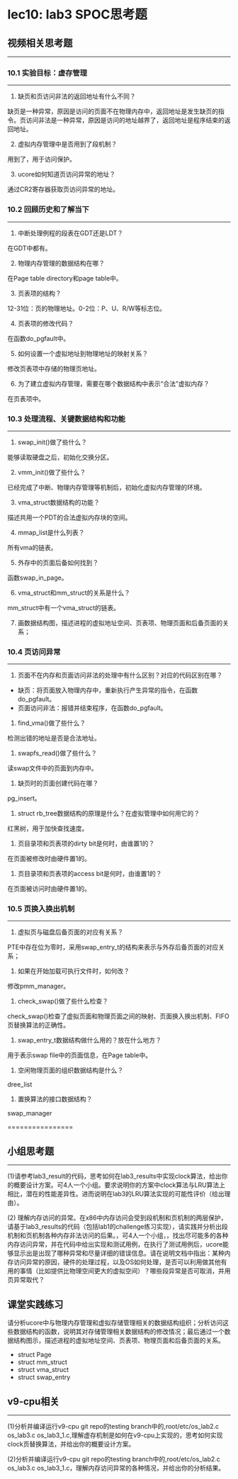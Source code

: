 # lec10: lab3 SPOC思考题

## 视频相关思考题
---
### 10.1 实验目标：虚存管理
---

1. 缺页和页访问非法的返回地址有什么不同？

缺页是一种异常，原因是访问的页面不在物理内存中，返回地址是发生缺页的指令。页访问非法是一种异常，原因是访问的地址越界了，返回地址是程序结束的返回地址。

2. 虚拟内存管理中是否用到了段机制？

用到了，用于访问保护。

3. ucore如何知道页访问异常的地址？

通过CR2寄存器获取页访问异常的地址。

### 10.2 回顾历史和了解当下
---

1. 中断处理例程的段表在GDT还是LDT？

在GDT中都有。

2. 物理内存管理的数据结构在哪？

在Page table directory和page table中。

3. 页表项的结构？

12-31位：页的物理地址。0-2位：P、U、R/W等标志位。

4. 页表项的修改代码？

在函数do_pgfault中。
 
5. 如何设置一个虚拟地址到物理地址的映射关系？

修改页表项中存储的物理页地址。
 
6. 为了建立虚拟内存管理，需要在哪个数据结构中表示“合法”虚拟内存？

在页表项中。
 
### 10.3 处理流程、关键数据结构和功能
---

1. swap_init()做了些什么？

能够读取硬盘之后，初始化交换分区。

2. vmm_init()做了些什么？

已经完成了中断、物理内存管理等机制后，初始化虚拟内存管理的环境。

3. vma_struct数据结构的功能？

描述共用一个PDT的合法虚拟内存块的空间。

4. mmap_list是什么列表？

所有vma的链表。

5. 外存中的页面后备如何找到？

函数swap_in_page。

6. vma_struct和mm_struct的关系是什么？

mm_struct中有一个vma_struct的链表。

7. 画数据结构图，描述进程的虚拟地址空间、页表项、物理页面和后备页面的关系；

### 10.4 页访问异常
---

1. 页面不在内存和页面访问非法的处理中有什么区别？对应的代码区别在哪？

- 缺页：将页面放入物理内存中，重新执行产生异常的指令，在函数do_pgfault。
- 页面访问非法：报错并结束程序，在函数do_pgfault。

1. find_vma()做了些什么？

检测出错的地址是否是合法地址。
 
1. swapfs_read()做了些什么？

读swap文件中的页面到内存中。
 
1. 缺页时的页面创建代码在哪？

pg_insert。
 
1. struct rb_tree数据结构的原理是什么？在虚拟管理中如何用它的？

红黑树，用于加快查找速度。
 
1. 页目录项和页表项的dirty bit是何时，由谁置1的？

在页面被修改时由硬件置1的。
 
1. 页目录项和页表项的access bit是何时，由谁置1的？

在页面被访问时由硬件置1的。

### 10.5 页换入换出机制
---

1. 虚拟页与磁盘后备页面的对应有关系？

PTE中存在位为零时，采用swap_entry_t的结构来表示与外存后备页面的对应关系；
 
1. 如果在开始加载可执行文件时，如何改？

修改pmm_manager。

1. check_swap()做了些什么检查？

check_swap()检查了虚拟页面和物理页面之间的映射、页面换入换出机制、FIFO页替换算法的正确性。
 
1. swap_entry_t数据结构做什么用的？放在什么地方？

用于表示swap file中的页面信息，在Page table中。
 
1. 空闲物理页面的组织数据结构是什么？

dree_list
 
1. 置换算法的接口数据结构？

swap_manager

================


## 小组思考题
---
(1)请参考lab3_result的代码，思考如何在lab3_results中实现clock算法，给出你的概要设计方案。可4人一个小组。要求说明你的方案中clock算法与LRU算法上相比，潜在的性能差异性。进而说明在lab3的LRU算法实现的可能性评价（给出理由）。

(2) 理解内存访问的异常。在x86中内存访问会受到段机制和页机制的两层保护，请基于lab3_results的代码（包括lab1的challenge练习实现），请实践并分析出段机制和页机制各种内存非法访问的后果。，可4人一个小组，，找出尽可能多的各种内存访问异常，并在代码中给出实现和测试用例，在执行了测试用例后，ucore能够显示出是出现了哪种异常和尽量详细的错误信息。请在说明文档中指出：某种内存访问异常的原因，硬件的处理过程，以及OS如何处理，是否可以利用做其他有用的事情（比如提供比物理空间更大的虚拟空间）？哪些段异常是否可取消，并用页异常取代？

## 课堂实践练习

请分析ucore中与物理内存管理和虚拟存储管理相关的数据结构组织；分析访问这些数据结构的函数，说明其对存储管理相关数据结构的修改情况；最后通过一个数据结构图示，描述进程的虚拟地址空间、页表项、物理页面和后备页面的关系。

 * struct Page
 * struct mm_struct
 * struct vma_struct
 * struct swap_entry

## v9-cpu相关
---
(1)分析并编译运行v9-cpu git repo的testing branch中的,root/etc/os_lab2.c os_lab3.c os_lab3_1.c,理解虚存机制是如何在v9-cpu上实现的，思考如何实现clock页替换算法，并给出你的概要设计方案。

(2)分析并编译运行v9-cpu git repo的testing branch中的,root/etc/os_lab2.c os_lab3.c os_lab3_1.c，理解内存访问异常的各种情况，并给出你的分析结果。
